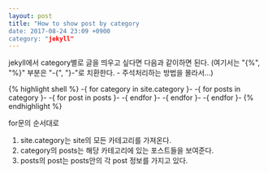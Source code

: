 ```yaml
---
layout: post
title: "How to show post by category
date: 2017-08-24 23:09 +0900
category: "jekyll"
---
```


jekyll에서 category별로 글을 띄우고 싶다면 다음과 같이하면 된다.
(여기서는 "{%", "%}" 부분은 "-{", "}-"로 치환한다. - 주석처리하는 방법을 몰라서...)

{% highlight shell %}
-{ for category in site.category }-
	-{ for posts in category }-
		-{ for post in posts }-
		-{ endfor }-
	-{ endfor }-
-{ endfor }-
{% endhighlight %}

for문의 순서대로
1) site.category는 site의 모든 카테고리를 가져온다.
2) category의 posts는 해당 카테고리에 있는 포스트들을 보여준다.
3) posts의 post는 posts안의 각 post 정보를 가지고 있다.

